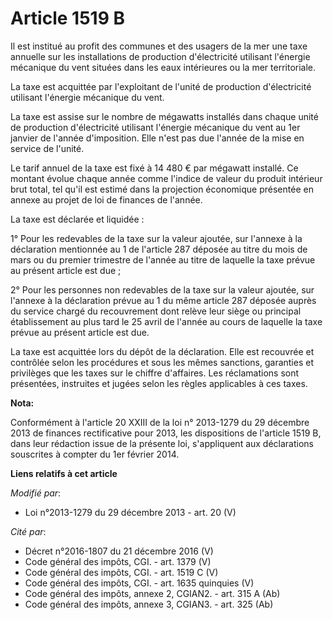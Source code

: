 # Article 1519 B

Il est institué au profit des communes et des usagers de la mer une taxe annuelle sur les installations de production
d'électricité utilisant l'énergie mécanique du vent situées dans les eaux intérieures ou la mer territoriale. 

La taxe est acquittée par l'exploitant de l'unité de production d'électricité utilisant l'énergie mécanique du vent. 

La taxe est assise sur le nombre de mégawatts installés dans chaque unité de production d'électricité utilisant l'énergie
mécanique du vent au 1er janvier de l'année d'imposition. Elle n'est pas due l'année de la mise en service de l'unité. 

Le tarif annuel de la taxe est fixé à 14 480 € par mégawatt installé. Ce montant évolue chaque année comme l'indice de valeur
du produit intérieur brut total, tel qu'il est estimé dans la projection économique présentée en annexe au projet de loi de
finances de l'année. 

La taxe est déclarée et liquidée : 

1° Pour les redevables de la taxe sur la valeur ajoutée, sur l'annexe à la déclaration mentionnée au 1 de l'article 287
déposée au titre du mois de mars ou du premier trimestre de l'année au titre de laquelle la taxe prévue au présent article
est due ; 

2° Pour les personnes non redevables de la taxe sur la valeur ajoutée, sur l'annexe à la déclaration prévue au 1 du même
article 287 déposée auprès du service chargé du recouvrement dont relève leur siège ou principal établissement au plus tard
le 25 avril de l'année au cours de laquelle la taxe prévue au présent article est due. 

La taxe est acquittée lors du dépôt de la déclaration. Elle est recouvrée et contrôlée selon les procédures et sous les mêmes
sanctions, garanties et privilèges que les taxes sur le chiffre d'affaires. Les réclamations sont présentées, instruites et
jugées selon les règles applicables à ces taxes.

**Nota:**

Conformément à l'article 20 XXIII de la loi n° 2013-1279 du 29 décembre  2013 de finances rectificative pour 2013, les
dispositions de l'article  1519 B, dans leur rédaction issue de la présente loi, s'appliquent aux  déclarations souscrites à
compter du 1er février 2014.

**Liens relatifs à cet article**

_Modifié par_:

  - Loi n°2013-1279 du 29 décembre 2013 - art. 20 (V)

_Cité par_:

  - Décret n°2016-1807 du 21 décembre 2016 (V)
  - Code général des impôts, CGI. - art. 1379 (V)
  - Code général des impôts, CGI. - art. 1519 C (V)
  - Code général des impôts, CGI. - art. 1635 quinquies (V)
  - Code général des impôts, annexe 2, CGIAN2. - art. 315 A (Ab)
  - Code général des impôts, annexe 3, CGIAN3. - art. 325 (Ab)
